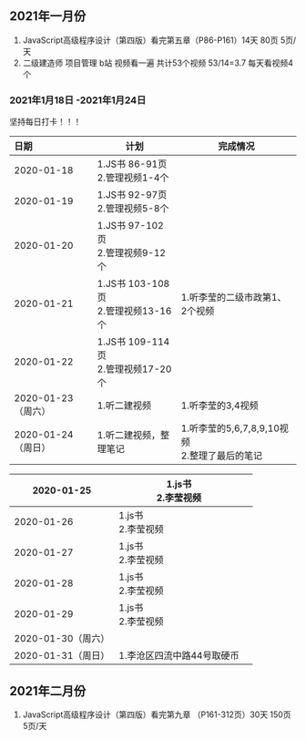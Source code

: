 ## 2021年一月份

1. JavaScript高级程序设计（第四版）看完第五章（P86-P161）14天 80页  5页/天
2. 二级建造师 项目管理 b站 视频看一遍  共计53个视频  53/14=3.7  每天看视频4个

### 2021年1月18日 -2021年1月24日

坚持每日打卡！！！

| 日期               | 计划                                   | 完成情况                                         |
| :----------------- | -------------------------------------- | ------------------------------------------------ |
| 2020-01-18         | 1.JS书 86-91页<br>2.管理视频1-4个      |                                                  |
| 2020-01-19         | 1.JS书 92-97页<br/>2.管理视频5-8个     |                                                  |
| 2020-01-20         | 1.JS书 97-102页<br/>2.管理视频9-12个   |                                                  |
| 2020-01-21         | 1.JS书 103-108页<br/>2.管理视频13-16个 | 1.听李莹的二级市政第1、2个视频                   |
| 2020-01-22         | 1.JS书 109-114页<br/>2.管理视频17-20个 |                                                  |
| 2020-01-23（周六） | 1.听二建视频                           | 1.听李莹的3,4视频                                |
| 2020-01-24（周日） | 1.听二建视频，整理笔记                 | 1.听李莹的5,6,7,8,9,10视频<br>2.整理了最后的笔记 |

| 2020-01-25         | 1.js书<br>2.李莹视频       |      |
| ------------------ | -------------------------- | ---- |
| 2020-01-26         | 1.js书<br/>2.李莹视频      |      |
| 2020-01-27         | 1.js书<br/>2.李莹视频      |      |
| 2020-01-28         | 1.js书<br/>2.李莹视频      |      |
| 2020-01-29         | 1.js书<br/>2.李莹视频      |      |
| 2020-01-30（周六） |                            |      |
| 2020-01-31（周日） | 1.李沧区四流中路44号取硬币 |      |







## 2021年二月份

1. JavaScript高级程序设计（第四版）看完第九章 （P161-312页）30天 150页 5页/天